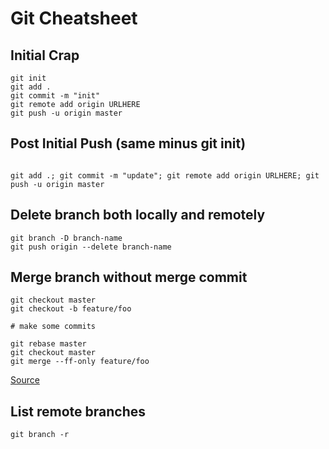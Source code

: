 # Git Cheatsheet


## Initial Crap

```
git init
git add .
git commit -m "init"
git remote add origin URLHERE
git push -u origin master
```


## Post Initial Push (same minus git init)

```

git add .; git commit -m "update"; git remote add origin URLHERE; git push -u origin master
```


## Delete branch both locally and remotely

```
git branch -D branch-name
git push origin --delete branch-name
```

## Merge branch without merge commit

```
git checkout master
git checkout -b feature/foo

# make some commits

git rebase master
git checkout master
git merge --ff-only feature/foo
```

[Source](http://stackoverflow.com/a/16358699/5147646)

## List remote branches

```
git branch -r 
```
